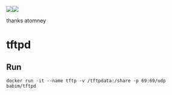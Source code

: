 [![](https://images.microbadger.com/badges/image/babim/tftpd.svg)](https://microbadger.com/images/babim/tftpd "Get your own image badge on microbadger.com")[![](https://images.microbadger.com/badges/version/babim/tftpd.svg)](https://microbadger.com/images/babim/tftpd "Get your own version badge on microbadger.com")

thanks atomney
# tftpd

## Run
`docker run -it --name tftp -v /tftpdata:/share -p 69:69/udp babim/tftpd`
